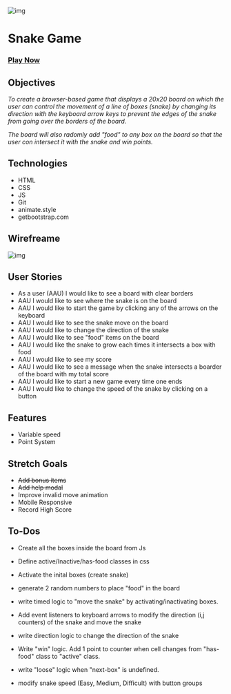 ![img](https://i.imgur.com/25zouSk.jpg)
# Snake Game

### [Play Now](https://snake-game-gc.netlify.app)

## Objectives

*To create a browser-based game that displays a 20x20 board on which the user can control the movement of a line of boxes (snake) by changing its direction with the keyboard arrow keys to prevent the edges of the snake from going over the borders of the board.*

*The board will also radomly add "food" to any box on the board so that the user con intersect it with the snake and win points.*

## Technologies

- HTML
- CSS
- JS
- Git
- animate.style
- getbootstrap.com

## Wirefreame

![img](https://i.imgur.com/7BSixhE.png)

## User Stories

- As a user (AAU) I would like to see a board with clear borders
- AAU I would like to see where the snake is on the board
- AAU I would like to start the game by clicking any of the arrows on the keyboard
- AAU I would like to see the snake move on the board
- AAU I would like to change the direction of the snake
- AAU I would like to see "food" items on the board
- AAU I would like the snake to grow each times it intersects a box with food
- AAU I would like to see my score
- AAU I would like to see a message when the snake intersects a boarder of the board with my total score
- AAU I would like to start a new game every time one ends
- AAU I would like to change the speed of the snake by clicking on a button

## Features

- Variable speed
- Point System

## Stretch Goals

- ~~Add bonus items~~
- ~~Add help modal~~
- Improve invalid move animation
- Mobile Responsive
- Record High Score

## To-Dos

- Create all the boxes inside the board from Js

- Define active/Inactive/has-food classes in css

- Activate the inital boxes (create snake)

- generate 2 random numbers to place "food" in the board

- write timed logic to "move the snake" by activating/inactivating boxes.

- Add event listeners to keyboard arrows to modify the direction (i,j counters) of the snake and move the snake

- write direction logic to change the direction of the snake

- Write "win" logic. Add 1 point to counter when cell changes from "has-food" class to "active" class. 

- write "loose" logic when "next-box" is undefined.

- modify snake speed (Easy, Medium, Difficult) with button groups